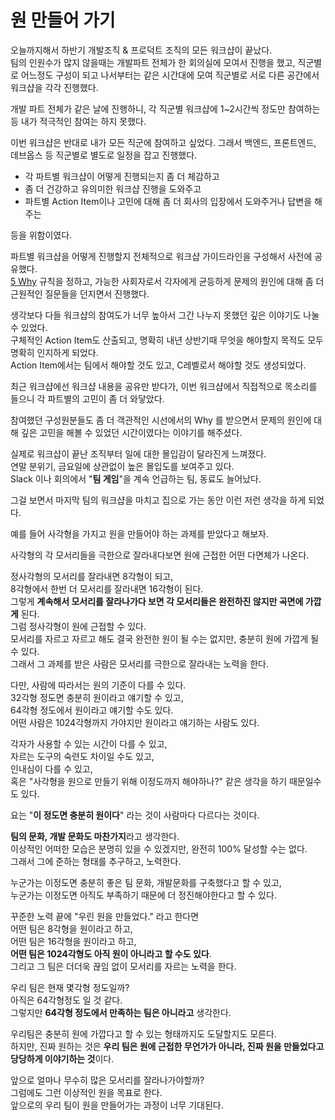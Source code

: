 # 원 만들어 가기

오늘까지해서 하반기 개발조직 & 프로덕트 조직의 모든 워크샵이 끝났다.  
팀의 인원수가 많지 않을때는 개발파트 전체가 한 회의실에 모여서 진행을 했고, 직군별로 어느정도 구성이 되고 나서부터는 같은 시간대에 모여 직군별로 서로 다른 공간에서 워크샵을 각각 진행했다.  
  
개발 파트 전체가 같은 날에 진행하니, 각 직군별 워크샵에 1~2시간씩 정도만 참여하는 등 내가 적극적인 참여는 하지 못했다.  
  
이번 워크샵은 반대로 내가 모든 직군에 참여하고 싶었다.
그래서 백엔드, 프론트엔드, 데브옵스 등 직군별로 별도로 일정을 잡고 진행했다.      

- 각 파트별 워크샵이 어떻게 진행되는지 좀 더 체감하고
- 좀 더 건강하고 유의미한 워크샵 진행을 도와주고
- 파트별 Action Item이나 고민에 대해 좀 더 회사의 입장에서 도와주거나 답변을 해주는

등을 위함이였다.      
  
파트별 워크샵을 어떻게 진행할지 전체적으로 워크샵 가이드라인을 구성해서 사전에 공유했다.  
[5 Why](https://www.ttimes.co.kr/article/2016011519107749018) 규칙을 정하고, 가능한 사회자로서 각자에게 균등하게 문제의 원인에 대해 좀 더 근원적인 질문들을 던지면서 진행했다.  
  
생각보다 다들 워크샵의 참여도가 너무 높아서 그간 나누지 못했던 깊은 이야기도 나눌 수 있었다.  
구체적인 Action Item도 산출되고, 명확히 내년 상반기때 무엇을 해야할지 목적도 모두 명확히 인지하게 되었다.  
Action Item에서는 팀에서 해야할 것도 있고, C레벨로서 해야할 것도 생성되었다.  
  
최근 워크샵에선 워크샵 내용을 공유만 받다가, 이번 워크샵에서 직접적으로 목소리를 들으니 각 파트별의 고민이 좀 더 와닿았다.  
  
참여했던 구성원분들도 좀 더 객관적인 시선에서의 Why 를 받으면서 문제의 원인에 대해 깊은 고민을 해볼 수 있었던 시간이였다는 이야기를 해주셨다.    
  
실제로 워크샵이 끝난 조직부터 일에 대한 몰입감이 달라진게 느껴졌다.  
연말 분위기, 금요일에 상관없이 높은 몰입도를 보여주고 있다.  
Slack 이나 회의에서 "**팀 게임**"을 계속 언급하는 팀, 동료도 늘어났다.  
  
그걸 보면서 마지막 팀의 워크샵을 마치고 집으로 가는 동안 이런 저런 생각을 하게 되었다.  
  

예를 들어 사각형을 가지고 원을 만들어야 하는 과제를 받았다고 해보자.  
  
사각형의 각 모서리들을 극한으로 잘라내다보면 원에 근접한 어떤 다면체가 나온다.  
  
정사각형의 모서리를 잘라내면 8각형이 되고,    
8각형에서 한번 더 모서리를 잘라내면 16각형이 된다.  
그렇게 **계속해서 모서리를 잘라나가다 보면 각 모서리들은 완전하진 않지만 곡면에 가깝게** 된다.  
그럼 정사각형이 원에 근접할 수 있다.  
모서리를 자르고 자르고 해도 결국 완전한 원이 될 수는 없지만, 충분히 원에 가깝게 될 수 있다.  
그래서 그 과제를 받은 사람은 모서리를 극한으로 잘라내는 노력을 한다.  
  
다만, 사람에 따라서는 원의 기준이 다를 수 있다.  
32각형 정도면 충분히 원이라고 얘기할 수 있고,  
64각형 정도에서 원이라고 얘기할 수도 있다.  
어떤 사람은 1024각형까지 가야지만 원이라고 얘기하는 사람도 있다.  
  
각자가 사용할 수 있는 시간이 다를 수 있고,  
자르는 도구의 숙련도 차이일 수도 있고,  
인내심이 다를 수 있고,  
혹은 "사각형을 원으로 만들기 위해 이정도까지 해야하나?" 같은 생각을 하기 때문일수도 있다.  
  
요는 "**이 정도면 충분히 원이다**" 라는 것이 사람마다 다르다는 것이다.  
  
**팀의 문화, 개발 문화도 마찬가지**라고 생각한다.  
이상적인 어떠한 모습은 분명히 있을 수 있겠지만, 완전히 100% 달성할 수는 없다.  
그래서 그에 준하는 형태를 추구하고, 노력한다.  
  
누군가는 이정도면 충분히 좋은 팀 문화, 개발문화를 구축했다고 할 수 있고,  
누군가는 이정도면 아직도 부족하기 때문에 더 정진해야한다고 할 수 있다.  
  
꾸준한 노력 끝에 "우린 원을 만들었다." 라고 한다면  
어떤 팀은 8각형을 원이라고 하고,  
어떤 팀은 16각형을 원이라고 하고,  
**어떤 팀은 1024각형도 아직 원이 아니라고 할 수도 있다**.  
그리고 그 팀은 더더욱 끊임 없이 모서리를 자르는 노력을 한다.  
  
우리 팀은 현재 몇각형 정도일까?  
아직은 64각형정도 일 것 같다.  
그렇지만 **64각형 정도에서 만족하는 팀은 아니라고** 생각한다.  
  
우리팀은 충분히 원에 가깝다고 할 수 있는 형태까지도 도달할지도 모른다.  
하지만, 진짜 원하는 것은 **우리 팀은 원에 근접한 무언가가 아니라, 진짜 원을 만들었다고 당당하게 이야기하는 것**이다.  
  
앞으로 얼마나 무수히 많은 모서리를 잘라나가야할까?  
그럼에도 그런 이상적인 원을 목표로 한다.  
앞으로의 우리 팀이 원을 만들어가는 과정이 너무 기대된다.  
  

